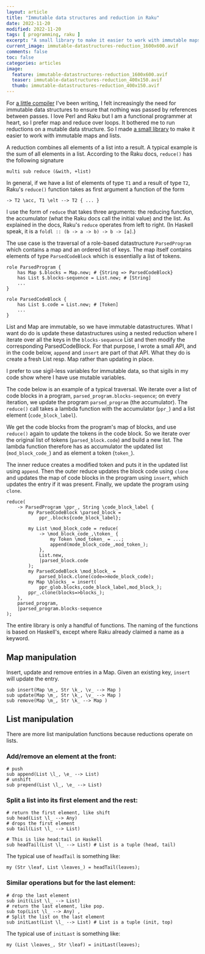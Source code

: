 ```yaml
---
layout: article
title: "Immutable data structures and reduction in Raku"
date: 2022-11-20
modified: 2022-11-20
tags: [ programming, raku ]
excerpt: "A small library to make it easier to work with immutable maps and lists."
current_image: immutable-datastructures-reduction_1600x600.avif
comments: false
toc: false
categories: articles
image:
  feature: immutable-datastructures-reduction_1600x600.avif
  teaser: immutable-datastructures-reduction_400x150.avif
  thumb: immutable-datastructures-reduction_400x150.avif
---
```


For [a little compiler](https://wimvanderbauwhede.github.io/articles/uxntal-to-C/) I've been writing, I felt increasingly the need for immutable data structures to ensure that nothing was passed by references between passes. I love Perl and Raku but I am a functional programmer at heart, so I prefer map and reduce over loops. It bothered me to run reductions on a mutable data structure. So I made [a small library](https://codeberg.org/wimvanderbauwhede/nito/src/branch/main/lib/ImmutableDatastructureHelpers.rakumod) to make it easier to work with immutable maps and lists.

A reduction combines all elements of a list into a result. A typical example is the sum of all elements in a list. According to the Raku docs, `reduce()` has the following signature

```perl6
multi sub reduce (&with, +list)
```

In general, if we have a list of elements of type `T1` and a result of type `T2`, Raku's `reduce()` function takes as first argument a function of the form

```perl6
-> T2 \acc, T1 \elt --> T2 { ... }
```

I use the form of `reduce` that takes three arguments: the reducing function, the accumulator (what the Raku docs call the initial value) and the list.  As explained in the docs, Raku's `reduce` operates from left to right. (In Haskell speak, it is a `foldl :: (b -> a -> b) -> b -> [a]`.)

The use case is the traversal of a role-based datastructure `ParsedProgram` which contains a map and an ordered list of keys. The map itself contains elements of type `ParsedCodeBlock` which is essentially a list of tokens.

```perl6
role ParsedProgram {
    has Map $.blocks = Map.new; # {String => ParsedCodeBlock}
    has List $.blocks-sequence = List.new; # [String]
	...
}

role ParsedCodeBlock {
    has List $.code = List.new; # [Token]
	...
}
```

List and Map are immutable, so we have immutable datastructures. What I want do do is update these datastructures using a nested reduction where I iterate over all the keys in the `blocks-sequence` List and then modify the corresponding ParsedCodeBlock. For that purpose, I wrote a small API, and in the code below, `append` and `insert` are part of that API. What they do is create a fresh List resp. Map rather than updating in place.

I prefer to use sigil-less variables for immutable data, so that sigils in my code show where I have use mutable variables.

The code below is an example of a typical traversal. We iterate over a list of code blocks in a program, `parsed_program.blocks-sequence`; on every iteration, we update the program `parsed_program` (the accumulator).
The `reduce()` call takes a lambda function with the accumulator  (`ppr_`) and a list element (`code_block_label`).

We get the code blocks from the program's map of blocks, and use `reduce()` again to update the tokens in the code block. So we iterate over the original list of tokens (`parsed_block.code`) and build a new list. The lambda function therefore has as accumulator the updated list (`mod_block_code_`) and as element a token (`token_`). 

The inner reduce creates a modified token and puts it in the updated list using `append`. Then the outer reduce updates the block code using `clone` and updates the map of code blocks in the program using `insert`, which updates the entry if it was present. Finally, we update the program using `clone`.

```perl6
reduce(
    -> ParsedProgram \ppr_, String \code_block_label {
        my ParsedCodeBlock \parsed_block =
            ppr_.blocks{code_block_label};

        my List \mod_block_code = reduce(
            -> \mod_block_code_,\token_ {
                my Token \mod_token_ = ...;
                append(mode_block_code_,mod_token_);
            },
            List.new,
            |parsed_block.code
        );
        my ParsedCodeBlock \mod_block_ =
            parsed_block.clone(code=>mode_block_code);
        my Map \blocks_ = insert(
            ppr_glob.blocks,code_block_label,mod_block_);
        ppr_.clone(blocks=>blocks_);
    },
    parsed_program,
    |parsed_program.blocks-sequence
);
```

The entire library is only a handful of functions. The naming of the functions is based on Haskell's, except where Raku already claimed a name as a keyword.

## Map manipulation

Insert, update and remove entries in a Map. Given an existing key, `insert` will update the entry.

```perl6
sub insert(Map \m_, Str \k_, \v_ --> Map )
sub update(Map \m_, Str \k_, \v_ --> Map )
sub remove(Map \m_, Str \k_ --> Map )
```

## List manipulation

There are more list manipulation functions because reductions operate on lists.

### Add/remove an element at the front:

```perl6
# push
sub append(List \l_, \e_ --> List)
# unshift
sub prepend(List \l_, \e_ --> List)
```

### Split a list into its first element and the rest:

```perl6
# return the first element, like shift
sub head(List \l_ --> Any)
# drops the first element
sub tail(List \l_ --> List)

# This is like head:tail in Haskell
sub headTail(List \l_ --> List) # List is a tuple (head, tail)
```

The typical use of `headTail` is something like:

```perl6
my (Str \leaf, List \leaves_) = headTail(leaves);
```

### Similar operations but for the last element:

```perl6
# drop the last element
sub init(List \l_ --> List)
# return the last element, like pop.
sub top(List \l_ --> Any) ,
# Split the list on the last element
sub initLast(List \l_ --> List) # List is a tuple (init, top)
```

The typical use of `initLast` is something like:

```perl6
my (List \leaves_, Str \leaf) = initLast(leaves);
```


